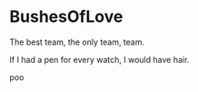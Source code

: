 # BushesOfLove

The best team, the only team, team.

If I had a pen for every watch, I would have hair.

poo
